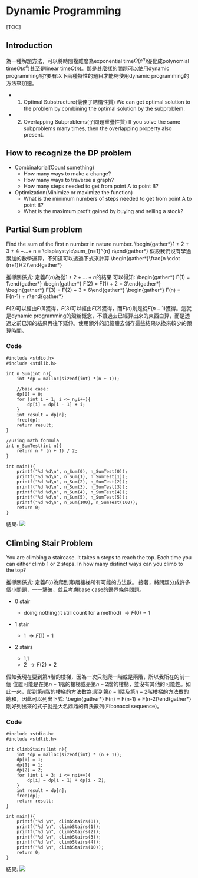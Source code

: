 # Dynamic Programming
[TOC]
## Introduction
為一種解題方法，可以將時間複雜度為exponential time$O(c^n)$優化成polynomial time$O(n^c)$甚至是linear time$O(n)$。那是甚麼樣的問題可以使用dynamic programming呢?要有以下兩種特性的題目才能夠使用dynamic programming的方法來加速。
*    1. Optimal Substructure(最佳子結構性質)
        We can get optimal solution to the problem by combining the optimal solution by the subproblem.
*    2. Overlapping Subproblems(子問題重疊性質)
        If you solve the same subproblems many times, then the overlapping property also present.

## How to recognize the DP problem
*    Combinatorial(Count something)
        *    How many ways to make a change?
        *    How many ways to traverse a graph?
        *    How many steps needed to get from point A to point B?
*    Optimization(Minimize or maximize the function)
        *    What is the minimum numbers of steps needed to get from point A to point B?
        *    What is the maximum profit gained by buying and selling a stock?


## Partial Sum problem
Find the sum of the first n number in nature number.
\begin{gather*}1 + 2 + 3 + 4 +...+ n =  \displaystyle\sum_{n=1}^{n} n\end{gather*}
假設我們沒有學過累加的數學運算，不知道可以透過下式來計算
\begin{gather*}\frac{n \cdot (n+1)}{2}\end{gather*}

推導關係式:
定義$F(n)$為從$1+2+...+n$的結果
可以得知:
\begin{gather*} F(1) = 1\end{gather*}
\begin{gather*} F(2) = F(1) + 2 = 3\end{gather*}
\begin{gather*} F(3) = F(2) + 3 = 6\end{gather*}
\begin{gather*} F(n) = F(n-1) + n\end{gather*}

$F(2)$可以經由$F(1)$獲得，$F(3)$可以經由$F(2)$獲得，而$F(n)$則是從$F(n-1)$獲得。這就是dynamic programming的殼新概念，不讓過去已經算出來的東西白算，而是透過之前已知的結果再往下延伸。使用額外的記憶體去儲存這些結果以換來較少的預算時間。

### Code
```c=
#include <stdio.h>
#include <stdlib.h>

int n_Sum(int n){
    int *dp = malloc(sizeof(int) *(n + 1));
    
    //base case:
    dp[0] = 0;
    for (int i = 1; i <= n;i++){
        dp[i] = dp[i - 1] + i;
    }
    int result = dp[n];
    free(dp);
    return result;
}

//using math formula
int n_SumTest(int n){
    return n * (n + 1) / 2;
}

int main(){
    printf("%d %d\n", n_Sum(0), n_SumTest(0));
    printf("%d %d\n", n_Sum(1), n_SumTest(1));
    printf("%d %d\n", n_Sum(2), n_SumTest(2));
    printf("%d %d\n", n_Sum(3), n_SumTest(3));
    printf("%d %d\n", n_Sum(4), n_SumTest(4));
    printf("%d %d\n", n_Sum(5), n_SumTest(5));
    printf("%d %d\n", n_Sum(100), n_SumTest(100));
    return 0;
}
```
結果:
![](https://i.imgur.com/p8z2Lsk.png)

## Climbing Stair Problem
You are climbing a staircase. It takes n steps to reach the top. Each time you can either climb 1 or 2 steps. In how many distinct ways can you climb to the top?

推導關係式:
定義$F(i)$為爬到第$i$層樓梯所有可能的方法數。
接著，將問題分成許多個小問題，一一擊破，並且考慮base case的邊界條件問題。

*    0 stair
        *    doing nothing(it still count for a method)
    $\rightarrow F(0) = 1$ 

*    1 stair
        *    1
    $\rightarrow F(1) = 1$

*    2 stairs
        *    1,1
        *    2
    $\rightarrow F(2) = 2$

假如我現在要到第$n$階的樓梯，因為一次只能爬一階或是兩階，所以我所在的前一個
位置可能是在第$n-1$階的樓梯或是第$n-2$階的樓梯，並沒有其他的可能性。如此一來，爬到第$n$階的樓梯的方法數為:爬到第$n-1$階及第$n-2$階樓梯的方法數的總和，因此可以列出下式:
\begin{gather*} F(n) = F(n-1) + F(n-2)\end{gather*}
剛好列出來的式子就是大名鼎鼎的費氏數列(Fibonacci sequence)。

### Code
```c=
#include <stdio.h>
#include <stdlib.h>

int climbStairs(int n){
    int *dp = malloc(sizeof(int) * (n + 1));
    dp[0] = 1;
    dp[1] = 1;
    dp[2] = 2;
    for (int i = 3; i <= n;i++){
        dp[i] = dp[i - 1] + dp[i - 2];
    }
    int result = dp[n];
    free(dp);
    return result;
}

int main(){
    printf("%d \n", climbStairs(0));
    printf("%d \n", climbStairs(1));
    printf("%d \n", climbStairs(2));
    printf("%d \n", climbStairs(3));
    printf("%d \n", climbStairs(4));
    printf("%d \n", climbStairs(10));
    return 0;
}
```
結果:
![](https://i.imgur.com/NBOCZjP.png)
